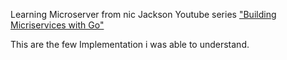 Learning Microserver from nic Jackson Youtube series ["Building Micriservices with Go"](https://youtube.com/playlist?list=PLmD8u-IFdreyh6EUfevBcbiuCKzFk0EW_)

This are the few Implementation i was able to understand.
